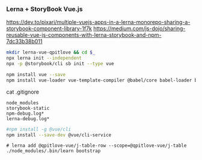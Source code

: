 ### Lerna + StoryBook Vue.js
https://dev.to/pixari/multiple-vuejs-apps-in-a-lerna-monorepo-sharing-a-storybook-component-library-1f7k
https://medium.com/js-dojo/sharing-reusable-vue-js-components-with-lerna-storybook-and-npm-7dc33b38b011

```sh
mkdir lerna-vue-qpitlove && cd $_
npx lerna init --independent
npx -p @storybook/cli sb init --type vue

npm install vue --save
npm install vue-loader vue-template-compiler @babel/core babel-loader babel-preset-vue --save-dev
```

cat .gitignore
```
node_modules
storybook-static
npm-debug.log*
lerna-debug.log*
```

```sh
#npm install -g @vue/cli
npm install --save-dev @vue/cli-service
```

```
# lerna add @qpitlove-vue/j-table-row --scope=@qpitlove-vue/j-table
./node_modules/.bin/learn bootstrap
```